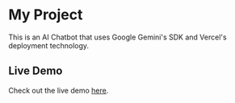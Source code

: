 # My Project

This is an AI Chatbot that uses Google Gemini's SDK and Vercel's deployment technology.
## Live Demo

Check out the live demo [here](https://ai-customer-service-chatbot-5zzou7bxb-ethan-vos-projects.vercel.app/).
